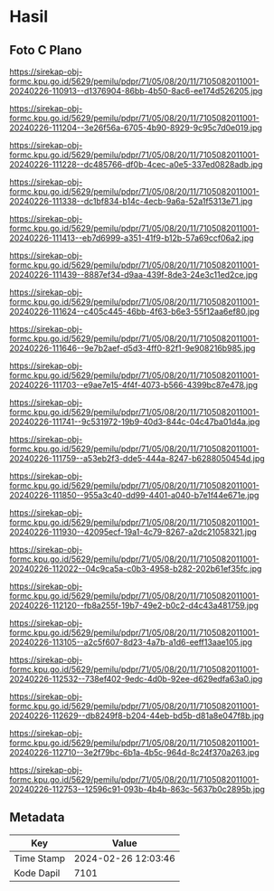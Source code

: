 # Hasil

## Foto C Plano

https://sirekap-obj-formc.kpu.go.id/5629/pemilu/pdpr/71/05/08/20/11/7105082011001-20240226-110913--d1376904-86bb-4b50-8ac6-ee174d526205.jpg

https://sirekap-obj-formc.kpu.go.id/5629/pemilu/pdpr/71/05/08/20/11/7105082011001-20240226-111204--3e26f56a-6705-4b90-8929-9c95c7d0e019.jpg

https://sirekap-obj-formc.kpu.go.id/5629/pemilu/pdpr/71/05/08/20/11/7105082011001-20240226-111228--dc485766-df0b-4cec-a0e5-337ed0828adb.jpg

https://sirekap-obj-formc.kpu.go.id/5629/pemilu/pdpr/71/05/08/20/11/7105082011001-20240226-111338--dc1bf834-b14c-4ecb-9a6a-52a1f5313e71.jpg

https://sirekap-obj-formc.kpu.go.id/5629/pemilu/pdpr/71/05/08/20/11/7105082011001-20240226-111413--eb7d6999-a351-41f9-b12b-57a69ccf06a2.jpg

https://sirekap-obj-formc.kpu.go.id/5629/pemilu/pdpr/71/05/08/20/11/7105082011001-20240226-111439--8887ef34-d9aa-439f-8de3-24e3c11ed2ce.jpg

https://sirekap-obj-formc.kpu.go.id/5629/pemilu/pdpr/71/05/08/20/11/7105082011001-20240226-111624--c405c445-46bb-4f63-b6e3-55f12aa6ef80.jpg

https://sirekap-obj-formc.kpu.go.id/5629/pemilu/pdpr/71/05/08/20/11/7105082011001-20240226-111646--9e7b2aef-d5d3-4ff0-82f1-9e908216b985.jpg

https://sirekap-obj-formc.kpu.go.id/5629/pemilu/pdpr/71/05/08/20/11/7105082011001-20240226-111703--e9ae7e15-4f4f-4073-b566-4399bc87e478.jpg

https://sirekap-obj-formc.kpu.go.id/5629/pemilu/pdpr/71/05/08/20/11/7105082011001-20240226-111741--9c531972-19b9-40d3-844c-04c47ba01d4a.jpg

https://sirekap-obj-formc.kpu.go.id/5629/pemilu/pdpr/71/05/08/20/11/7105082011001-20240226-111759--a53eb2f3-dde5-444a-8247-b6288050454d.jpg

https://sirekap-obj-formc.kpu.go.id/5629/pemilu/pdpr/71/05/08/20/11/7105082011001-20240226-111850--955a3c40-dd99-4401-a040-b7e1f44e671e.jpg

https://sirekap-obj-formc.kpu.go.id/5629/pemilu/pdpr/71/05/08/20/11/7105082011001-20240226-111930--42095ecf-19a1-4c79-8267-a2dc21058321.jpg

https://sirekap-obj-formc.kpu.go.id/5629/pemilu/pdpr/71/05/08/20/11/7105082011001-20240226-112022--04c9ca5a-c0b3-4958-b282-202b61ef35fc.jpg

https://sirekap-obj-formc.kpu.go.id/5629/pemilu/pdpr/71/05/08/20/11/7105082011001-20240226-112120--fb8a255f-19b7-49e2-b0c2-d4c43a481759.jpg

https://sirekap-obj-formc.kpu.go.id/5629/pemilu/pdpr/71/05/08/20/11/7105082011001-20240226-113105--a2c5f607-8d23-4a7b-a1d6-eeff13aae105.jpg

https://sirekap-obj-formc.kpu.go.id/5629/pemilu/pdpr/71/05/08/20/11/7105082011001-20240226-112532--738ef402-9edc-4d0b-92ee-d629edfa63a0.jpg

https://sirekap-obj-formc.kpu.go.id/5629/pemilu/pdpr/71/05/08/20/11/7105082011001-20240226-112629--db8249f8-b204-44eb-bd5b-d81a8e047f8b.jpg

https://sirekap-obj-formc.kpu.go.id/5629/pemilu/pdpr/71/05/08/20/11/7105082011001-20240226-112710--3e2f79bc-6b1a-4b5c-964d-8c24f370a263.jpg

https://sirekap-obj-formc.kpu.go.id/5629/pemilu/pdpr/71/05/08/20/11/7105082011001-20240226-112753--12596c91-093b-4b4b-863c-5637b0c2895b.jpg


## Metadata

| Key        | Value               |
| ---------- | ------------------- |
| Time Stamp | 2024-02-26 12:03:46 |
| Kode Dapil | 7101                |



